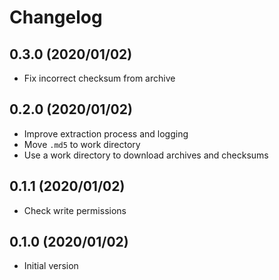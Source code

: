 # Changelog

## 0.3.0 (2020/01/02)

* Fix incorrect checksum from archive

## 0.2.0 (2020/01/02)

* Improve extraction process and logging
* Move `.md5` to work directory
* Use a work directory to download archives and checksums

## 0.1.1 (2020/01/02)

* Check write permissions

## 0.1.0 (2020/01/02)

* Initial version
